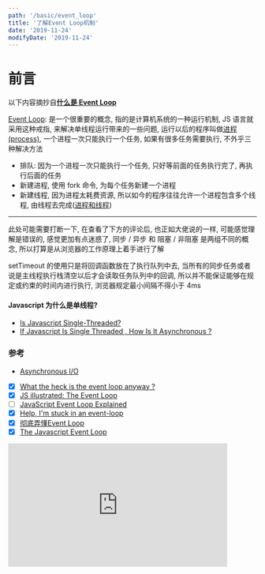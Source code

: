 ```yaml
---
path: '/basic/event_loop'
title: '了解Event Loop机制'
date: '2019-11-24'
modifyDate: '2019-11-24'
---
```


# 前言

以下内容摘抄自[**什么是 Event Loop**](https://www.ruanyifeng.com/blog/2013/10/event_loop.html)

[Event Loop]('https://en.wikipedia.org/wiki/Event_loop' '在计算机科学中, 事件循环是一种编程结构或设计模式, 对于等待和调度的时间或信息的程序, 事件循环通过向某个内部或外部"事件提供程序, 发出请求(通常阻止该请求直到事件到达)"来工作, 然后调用相关的时间处理程序(调度事件), 事件循环有时也成为消息分发程序, 消息循环, 消息泵或运行循环'): 是一个很重要的概念, 指的是计算机系统的一种运行机制, JS 语言就采用这种戒指, 来解决单线程运行带来的一些问题, 运行以后的程序叫做[进程(process)]('https://zh.wikipedia.org/wiki/%E8%A1%8C%E7%A8%8B' '指计算机中已运行的程序 进程曾经是分时系统的基本运作单位, 在面向进程设计的系统中, 进程是程序的基本执行实体, 在面向线程设计的系统中, 进程本身不是基本运行单位, 而是线程的容器, 程序本身只是指令, 数据及其组织形式的描述, 进程才是程序的真正运行实例'), 一个进程一次只能执行一个任务, 如果有很多任务需要执行, 不外乎三种解决方法

- 排队: 因为一个进程一次只能执行一个任务, 只好等前面的任务执行完了, 再执行后面的任务
- 新建进程, 使用 fork 命令, 为每个任务新建一个进程
- 新建线程, 因为进程太耗费资源, 所以如今的程序往往允许一个进程包含多个线程, 由线程去完成([进程和线程](http://www.ruanyifeng.com/blog/2013/04/processes_and_threads.html))

---

此处可能需要打断一下, 在查看了下方的评论后, 也正如大佬说的一样, 可能感觉理解是错误的, 感觉更加有点迷惑了, 同步 / 异步 和 阻塞 / 非阻塞 是两组不同的概念, 所以打算是从浏览器的工作原理上着手进行了解

setTimeout 的使用只是将回调函数放在了执行队列中去, 当所有的同步任务或者说是主线程执行栈清空以后才会读取任务队列中的回调, 所以并不能保证能够在规定或约束的时间内进行执行, 浏览器规定最小间隔不得小于 4ms

#### Javascript 为什么是单线程?

- [Is Javascript Single-Threaded?](https://www.red-gate.com/simple-talk/dotnet/asp-net/javascript-single-threaded/)
- [If Javascript Is Single Threaded , How Is It Asynchronous ?](https://dev.to/steelvoltage/if-javascript-is-single-threaded-how-is-it-asynchronous-56gd)

### 参考

- [Asynchronous I/O](https://en.wikipedia.org/wiki/Asynchronous_I/O)
- [x] [What the heck is the event loop anyway ?](http://latentflip.com/loupe/?code=JC5vbignYnV0dG9uJywgJ2NsaWNrJywgZnVuY3Rpb24gb25DbGljaygpIHsKICAgIHNldFRpbWVvdXQoZnVuY3Rpb24gdGltZXIoKSB7CiAgICAgICAgY29uc29sZS5sb2coJ1lvdSBjbGlja2VkIHRoZSBidXR0b24hJyk7ICAgIAogICAgfSwgMjAwMCk7Cn0pOwoKY29uc29sZS5sb2coIkhpISIpOwoKc2V0VGltZW91dChmdW5jdGlvbiB0aW1lb3V0KCkgewogICAgY29uc29sZS5sb2coIkNsaWNrIHRoZSBidXR0b24hIik7Cn0sIDUwMDApOwoKY29uc29sZS5sb2coIldlbGNvbWUgdG8gbG91cGUuIik7!!!PGJ1dHRvbj5DbGljayBtZSE8L2J1dHRvbj4%3D)
- [x] [JS illustrated: The Event Loop](https://dev.to/kapantzak/js-illustrated-the-event-loop-4mco)
- [ ] [JavaScript Event Loop Explained](https://medium.com/front-end-weekly/javascript-event-loop-explained-4cd26af121d4)
- [x] [Help, I'm stuck in an event-loop](https://vimeo.com/96425312)
- [x] [彻底弄懂Event Loop](https://juejin.im/post/5b8f76675188255c7c653811)
- [x] [The Javascript Event Loop](https://flaviocopes.com/javascript-event-loop/)

<iframe width="444" height="250" src="https://www.youtube.com/embed/8aGhZQkoFbQ" frameborder="0" allow="accelerometer; autoplay; encrypted-media; gyroscope; picture-in-picture" allowfullscreen></iframe>
